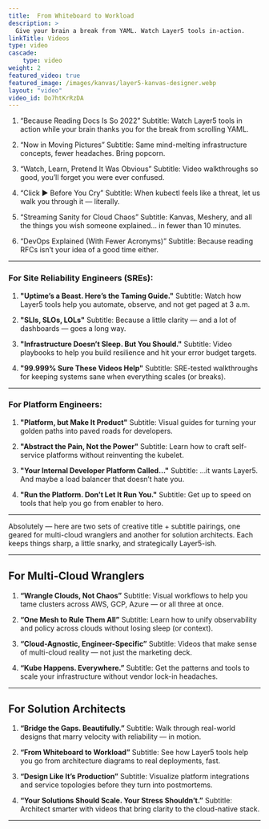 ```yaml
---
title:  From Whiteboard to Workload
description: >
  Give your brain a break from YAML. Watch Layer5 tools in-action.
linkTitle: Videos
type: video
cascade: 
    type: video
weight: 2
featured_video: true
featured_image: /images/kanvas/layer5-kanvas-designer.webp
layout: "video"
video_id: Do7htKrRzDA
---
```



1. “Because Reading Docs Is So 2022”
Subtitle: Watch Layer5 tools in action while your brain thanks you for the break from scrolling YAML.

2. “Now in Moving Pictures”
Subtitle: Same mind-melting infrastructure concepts, fewer headaches. Bring popcorn.

3. “Watch, Learn, Pretend It Was Obvious”
Subtitle: Video walkthroughs so good, you’ll forget you were ever confused.

4. “Click ▶️ Before You Cry”
Subtitle: When kubectl feels like a threat, let us walk you through it — literally.

5. “Streaming Sanity for Cloud Chaos”
Subtitle: Kanvas, Meshery, and all the things you wish someone explained… in fewer than 10 minutes.

6. “DevOps Explained (With Fewer Acronyms)”
Subtitle: Because reading RFCs isn’t your idea of a good time either.

---

### For Site Reliability Engineers (SREs):

1. **"Uptime’s a Beast. Here’s the Taming Guide."**
   Subtitle: Watch how Layer5 tools help you automate, observe, and not get paged at 3 a.m.

2. **"SLIs, SLOs, LOLs"**
   Subtitle: Because a little clarity — and a lot of dashboards — goes a long way.

3. **"Infrastructure Doesn’t Sleep. But You Should."**
   Subtitle: Video playbooks to help you build resilience and hit your error budget targets.

4. **"99.999% Sure These Videos Help"**
   Subtitle: SRE-tested walkthroughs for keeping systems sane when everything scales (or breaks).

---

### For Platform Engineers:

1. **"Platform, but Make It Product"**
   Subtitle: Visual guides for turning your golden paths into paved roads for developers.

2. **"Abstract the Pain, Not the Power"**
   Subtitle: Learn how to craft self-service platforms without reinventing the kubelet.

3. **"Your Internal Developer Platform Called…"**
   Subtitle: …it wants Layer5. And maybe a load balancer that doesn’t hate you.

4. **"Run the Platform. Don’t Let It Run You."**
   Subtitle: Get up to speed on tools that help you go from enabler to hero.

---
Absolutely — here are two sets of creative title + subtitle pairings, one geared for multi-cloud wranglers and another for solution architects. Each keeps things sharp, a little snarky, and strategically Layer5-ish.

---

## For Multi-Cloud Wranglers

1. **“Wrangle Clouds, Not Chaos”**
   Subtitle: Visual workflows to help you tame clusters across AWS, GCP, Azure — or all three at once.

2. **“One Mesh to Rule Them All”**
   Subtitle: Learn how to unify observability and policy across clouds without losing sleep (or context).

3. **“Cloud-Agnostic, Engineer-Specific”**
   Subtitle: Videos that make sense of multi-cloud reality — not just the marketing deck.

4. **“Kube Happens. Everywhere.”**
   Subtitle: Get the patterns and tools to scale your infrastructure without vendor lock-in headaches.

---

## For Solution Architects

1. **“Bridge the Gaps. Beautifully.”**
   Subtitle: Walk through real-world designs that marry velocity with reliability — in motion.

2. **“From Whiteboard to Workload”**
   Subtitle: See how Layer5 tools help you go from architecture diagrams to real deployments, fast.

3. **“Design Like It’s Production”**
   Subtitle: Visualize platform integrations and service topologies before they turn into postmortems.

4. **“Your Solutions Should Scale. Your Stress Shouldn’t.”**
   Subtitle: Architect smarter with videos that bring clarity to the cloud-native stack.

---